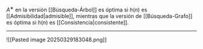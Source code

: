 $A^∗$ en la versión [[Búsqueda-Árbol]] es óptima si $h(n)$ es [[Admisibilidad|admisible]], mientras que la versión de [[Búsqueda-Grafo]] es óptima si $h(n)$ es [[Consistencia|consistente]].
***
![[Pasted image 20250329183048.png]]

